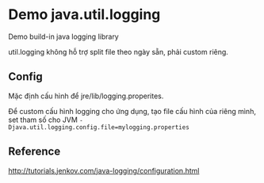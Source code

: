 # Demo java.util.logging
Demo build-in java logging library

util.logging không hỗ trợ split file theo ngày sẵn, phải custom riêng.

## Config
Mặc định cấu hình để jre/lib/logging.properites.

Để custom cấu hình logging cho ứng dụng, tạo file cấu hình của riêng mình, set tham số cho JVM ```-Djava.util.logging.config.file=mylogging.properties``` 

## Reference
http://tutorials.jenkov.com/java-logging/configuration.html


